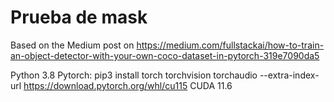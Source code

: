 # Prueba de mask 
Based on the Medium post on https://medium.com/fullstackai/how-to-train-an-object-detector-with-your-own-coco-dataset-in-pytorch-319e7090da5

Python 3.8
Pytorch: pip3 install torch torchvision torchaudio --extra-index-url https://download.pytorch.org/whl/cu115
CUDA 11.6